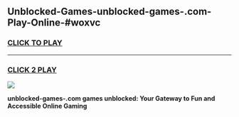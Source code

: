 
## Unblocked-Games-unblocked-games-.com-Play-Online-#woxvc
<h3>
<a href="https://premium.freeplayer.one?title=unblocked-games-.com&ref=27F">CLICK TO PLAY</a></h3>
<hr>

<h3>
<a href="https://premium.freeplayer.one?title=unblocked-games-.com&ref=27F">CLICK 2 PLAY</a>
  
</h3>

<a href="https://premium.freeplayer.one?title=unblocked-games-.com&ref=27F"><img src="https://clearcache.store/games.png"></a>


**unblocked-games-.com games unblocked: Your Gateway to Fun and Accessible Online Gaming**
